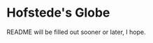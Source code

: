 # Hofstede's Globe

README will be filled out sooner or later, I hope. 

<!-- The data from Hofstede's dimensions was retrieved from his website. To be able to plot it properly, I needed the GeoJSON polygons for every country, which I downloaded from here.
 -->
